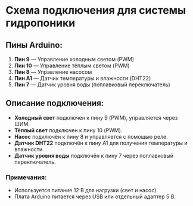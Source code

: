 # Схема подключения для системы гидропоники

## Пины Arduino:

1. **Пин 9** — Управление холодным светом (PWM)
2. **Пин 10** — Управление тёплым светом (PWM)
3. **Пин 8** — Управление насосом
4. **Пин A1** — Датчик температуры и влажности (DHT22)
5. **Пин 7** — Датчик уровня воды (поплавковый переключатель)

## Описание подключения:
- **Холодный свет** подключен к пину 9 (PWM), управляется через ШИМ.
- **Тёплый свет** подключен к пину 10 (PWM).
- **Насос** подключён к пину 8 и управляется с помощью реле.
- **Датчик DHT22** подключён к пину A1 для получения температуры и влажности.
- **Датчик уровня воды** подключён к пину 7 через поплавковый переключатель.

### Примечания:
- Используется питание 12 В для нагрузки (свет и насос).
- Плата Arduino питается через USB или отдельный адаптер 5 В.
